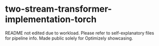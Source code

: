 # two-stream-transformer-implementation-torch
README not edited due to workload. Please refer to self-explanatory files for pipeline info. Made public solely for Optimizely showcasing.
